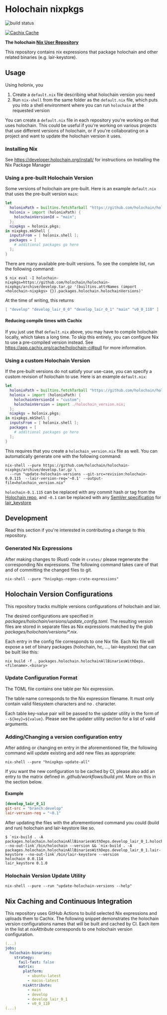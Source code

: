 # Holochain nixpkgs

![build status](https://github.com/holochain/holochain-nixpkgs/actions/workflows/build.yml/badge.svg)

[![Cachix Cache](https://img.shields.io/badge/cachix/holochain-ci-blue.svg)](https://holochain-ci.cachix.org)

**The holochain [Nix User Repository](https://github.com/nix-community/NUR)**

This repository contains nix expressions that package holochain and other related binaries (e.g. lair-keystore).

## Usage

Using holonix, you
1. Create a `default.nix` file describing what holochain version you need
2. Run `nix-shell` from the same folder as the `default.nix` file, which puts you into a shell environment where you can run `holochain` at the requested version

You can create a `default.nix` file in each repository you're working on that uses holochain. This could be useful if you're working on various projects that use different versions of holochain, or if you're collaborating on a project and want to update the holochain version it uses.

### Installing Nix

See <https://developer.holochain.org/install/> for instructions on Installing the Nix Package Manager

### Using a pre-built Holochain Version

Some versions of holochain are pre-built. Here is an example `default.nix` that uses the pre-built version `main`:

```nix
let
  holonixPath = builtins.fetchTarball "https://github.com/holochain/holonix/archive/f3ecb117bdd876b8dcb33ad04984c5da5b2d358c.tar.gz";
  holonix = import (holonixPath) {
    holochainVersionId = "main";
  };
  nixpkgs = holonix.pkgs;
in nixpkgs.mkShell {
  inputsFrom = [ holonix.shell ];
  packages = [
    # additional packages go here
  ];
}
```

There are many available pre-built versions. To see the complete list, run the following command:
```shell
$ nix eval -I holochain-nixpkgs=https://github.com/holochain/holochain-nixpkgs/archive/develop.tar.gz '(builtins.attrNames (import <holochain-nixpkgs> {}).packages.holochain.holochainVersions)'
```

At the time of writing, this returns
```nix
[ "develop" "develop_lair_0_0" "develop_lair_0_1" "main" "v0_0_110" ]
```

#### Reducing compile times with Cachix

If you just use that `default.nix` above, you may have to compile holochain locally, which takes a long time. To skip this entirely, you can configure Nix to use a pre-compiled version instead. See <https://app.cachix.org/cache/holochain-ci#pull> for more information.

### Using a custom Holochain Version

If the pre-built versions do not satisfy your use-case, you can specify a custom revision of holochain to use. Here is an example `default.nix`:

```nix
let
  holonixPath = builtins.fetchTarball "https://github.com/holochain/holonix/archive/f3ecb117bdd876b8dcb33ad04984c5da5b2d358c.tar.gz";
  holonix = import (holonixPath) {
    holochainVersionId = "custom";
    holochainVersion = import ./holochain_version.nix;
  };
  nixpkgs = holonix.pkgs;
in nixpkgs.mkShell {
  inputsFrom = [ holonix.shell ];
  packages = [
    # additional packages go here
  ];
}
```

This requires that you create a `holochain_version.nix` file as well. You can automatically generate one with the following command:

```shell
nix-shell --pure https://github.com/holochain/holochain-nixpkgs/archive/develop.tar.gz \
  --run "update-holochain-versions --git-src=revision:holochain-0.0.115  --lair-version-req='~0.1' --output-file=holochain_version.nix"
```

`holochain-0.1.115` can be replaced with any commit hash or tag from the [Holochain repo](https://github.com/holochain/holochain), and `~0.1` can be replaced with any [SemVer specification](https://doc.rust-lang.org/cargo/reference/specifying-dependencies.html) for [lair_keystore](https://crates.io/crates/lair_keystore)

## Development

Read this section if you're interested in contributing a change to this repository.

### Generated Nix Expressions

After making changes to (Rust) code in `crates/`  please regenerate the corresponding Nix expressions.
The following command takes care of that and of committing the changed files to git.

```shell
nix-shell --pure "hnixpkgs-regen-crate-expressions"
```


## Holochain Version Configurations

This repository tracks multiple versions configurations of holochain and lair.

The desired configurations are specified in _packages/holochain/versions/update_config.toml_.
The resulting version files are stored in separate files as Nix expressions matched by the glob _packages/holochain/versions/*.nix_.

Each entry in the config file corresponds to one Nix file.
Each Nix file will expose a set of binary packages (holochain, hc, ..., lair-keystore) that can be built like this:

```shell
nix build -f . packages.holochain.holochainAllBinariesWithDeps.<filename>.<binary>
```

### Update Configuration Format

The TOML file contains one table per Nix expression.

The table name corresponds to the Nix expression filename.
It must only contain valid filesystem characters and no _._ character.

Each table key-value pair will be passed to the updater utility in the form of `--${key}=${value}`.
Please see the updater utility section for a list of valid arguments.

### Adding/Changing a version configuration entry

After adding or changing en entry in the aforementioned file, the following command will update existing and add new files as appropriate:

```shell
nix-shell --pure "hnixpkgs-update-all"
```

If you want the new configuration to be cached by CI, please also add an entry to the matrix defined in _.github/workflows/build.yml_.
More on this in the section below.

#### Example

```toml
[develop_lair_0_1]
git-src = "branch:develop"
lair-version-req = "~0.1"
```

After updating the files with the aforementioned command you could (build and run) holochain and lair-keystore like so.

```shell
$ `nix-build . -A packages.holochain.holochainAllBinariesWithDeps.develop_lair_0_1.holochain --no-out-link`/bin/holochain --version && `nix-build . -A packages.holochain.holochainAllBinariesWithDeps.develop_lair_0_1.lair-keystore --no-out-link`/bin/lair-keystore --version
holochain 0.0.114
lair_keystore 0.1.0
```

### Holochain Version Update Utility

```shell
nix-shell --pure --run "update-holochain-versions --help"
```

## Nix Caching and Continuous Integration

This repository uses GitHub Actions to build selected Nix expressions and uploads them to Cachix.
The following snippet demonstrates the holochain version configurations names that will be built and cached by CI. Each item in the list at _nixAttribute_ corresponds to one holochain version configuration.

```yaml
(...)
jobs:
  holochain-binaries:
    strategy:
      fail-fast: false
      matrix:
        platform:
          - ubuntu-latest
          - macos-latest
        nixAttribute:
          - main
          - develop
          - develop_lair_0_1
          - v0_0_110
(...)
```

[holonix]: https://github.com/holochain/holonix

